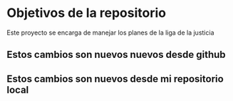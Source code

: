 # Objetivos de la repositorio

Este proyecto se encarga de manejar los planes de la liga de la justicia

## Estos cambios son nuevos nuevos desde github
## Estos cambios son nuevos desde mi repositorio local
